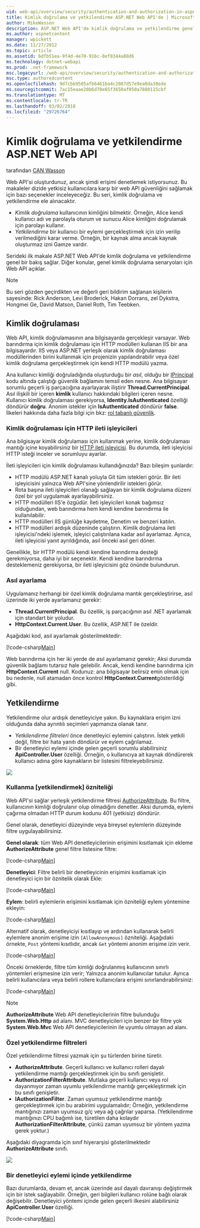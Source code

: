 ```yaml
---
uid: web-api/overview/security/authentication-and-authorization-in-aspnet-web-api
title: Kimlik doğrulama ve yetkilendirme ASP.NET Web API'de | Microsoft Docs
author: MikeWasson
description: ASP.NET Web API'de kimlik doğrulama ve yetkilendirme genel bir bakış sağlar.
ms.author: aspnetcontent
manager: wpickett
ms.date: 11/27/2012
ms.topic: article
ms.assetid: 6dfb51ea-9f4d-4e70-916c-8ef8344a88d6
ms.technology: dotnet-webapi
ms.prod: .net-framework
msc.legacyurl: /web-api/overview/security/authentication-and-authorization-in-aspnet-web-api
msc.type: authoredcontent
ms.openlocfilehash: 9d7cbb9505afb6461ba4c2087d57e9ea0da38ede
ms.sourcegitcommit: 7ac15eaae20b6d70e65f3650af050a7880115cbf
ms.translationtype: MT
ms.contentlocale: tr-TR
ms.lasthandoff: 03/02/2018
ms.locfileid: "29726764"
---
```

<a name="authentication-and-authorization-in-aspnet-web-api"></a>Kimlik doğrulama ve yetkilendirme ASP.NET Web API
====================
tarafından [CAN Wasson](https://github.com/MikeWasson)

Web API'si oluşturdunuz, ancak şimdi erişimi denetlemek istiyorsunuz. Bu makaleler dizide yetkisiz kullanıcılara karşı bir web API güvenliğini sağlamak için bazı seçenekler inceleyeceğiz. Bu seri, kimlik doğrulama ve yetkilendirme ele alınacaktır.

- *Kimlik doğrulama* kullanıcının kimliğini bilmektir. Örneğin, Alice kendi kullanıcı adı ve parolayla oturum ve sunucu Alice kimliğini doğrulamak için parolayı kullanır.
- *Yetkilendirme* bir kullanıcı bir eylemi gerçekleştirmek için izin verilip verilmediğini karar verme. Örneğin, bir kaynak alma ancak kaynak oluşturmaz izni Gamze vardır.

Serideki ilk makale ASP.NET Web API'de kimlik doğrulama ve yetkilendirme genel bir bakış sağlar. Diğer konular, genel kimlik doğrulama senaryoları için Web API açıklar.

> [!NOTE]
> Bu seri gözden geçirdikten ve değerli geri bildirim sağlanan kişilerin sayesinde: Rick Anderson, Levi Broderick, Hakan Dorrans, zel Dykstra, Hongmei Ge, David Matson, Daniel Roth, Tim Teebken.


## <a name="authentication"></a>Kimlik doğrulaması

Web API, kimlik doğrulamasının ana bilgisayarda gerçekleşir varsayar. Web barındırma için kimlik doğrulaması için HTTP modülleri kullanan IIS bir ana bilgisayardır. IIS veya ASP.NET yerleşik olarak kimlik doğrulaması modüllerinden birini kullanmak için projenizin yapılandırabilir veya özel kimlik doğrulama gerçekleştirmek için kendi HTTP modülü yazma.

Ana kullanıcı kimliği doğruladığında oluşturduğu bir *asıl*, olduğu bir [IPrincipal](https://msdn.microsoft.com/library/System.Security.Principal.IPrincipal.aspx) kodu altında çalıştığı güvenlik bağlamını temsil eden nesne. Ana bilgisayar sorumlu geçerli iş parçacığına ayarlayarak iliştirir **Thread.CurrentPrincipal**. Asıl ilişkili bir içeren **kimlik** kullanıcı hakkındaki bilgileri içeren nesne. Kullanıcı kimlik doğrulaması gerekiyorsa, **Identity.IsAuthenticated** özelliği döndürür **doğru**. Anonim istekler için **IsAuthenticated** döndürür **false**. İlkeleri hakkında daha fazla bilgi için bkz: [rol tabanlı güvenlik](https://msdn.microsoft.com/library/shz8h065.aspx).

### <a name="http-message-handlers-for-authentication"></a>Kimlik doğrulaması için HTTP ileti işleyicileri

Ana bilgisayar kimlik doğrulaması için kullanmak yerine, kimlik doğrulaması mantığı içine koyabilirsiniz bir [HTTP ileti işleyicisi](../advanced/http-message-handlers.md). Bu durumda, ileti işleyicisi HTTP isteği inceler ve sorumluyu ayarlar.

İleti işleyicileri için kimlik doğrulaması kullandığınızda? Bazı bileşim şunlardır:

- HTTP modülü ASP.NET kanalı yoluyla Git tüm istekleri görür. Bir ileti işleyicisini yalnızca Web API'sine yönlendirilir istekleri görür.
- Rota başına ileti işleyicileri olanağı sağlayan bir kimlik doğrulama düzeni özel bir yol uygulamak ayarlayabilirsiniz.
- HTTP modülleri IIS'e özgüdür. İleti işleyicileri konak bağımsız olduğundan, web barındırma hem kendi kendine barındırma ile kullanılabilir.
- HTTP modülleri IIS günlüğe kaydetme, Denetim ve benzeri katılın.
- HTTP modülleri ardışık düzeninde çalıştırın. Kimlik doğrulama ileti işleyicisi'ndeki işlemek, işleyici çalıştırılana kadar asıl ayarlamaz. Ayrıca, ileti işleyicisi yanıt ayrıldığında, asıl önceki asıl geri döner.

Genellikle, bir HTTP modülü kendi kendine barındırma desteği gerekmiyorsa, daha iyi bir seçenektir. Kendi kendine barındırma desteklemeniz gerekiyorsa, bir ileti işleyicisini göz önünde bulundurun.

### <a name="setting-the-principal"></a>Asıl ayarlama

Uygulamanız herhangi bir özel kimlik doğrulama mantık gerçekleştirirse, asıl üzerinde iki yerde ayarlamanız gerekir:

- **Thread.CurrentPrincipal**. Bu özellik, iş parçacığının asıl .NET ayarlamak için standart bir yoludur.
- **HttpContext.Current.User**. Bu özellik, ASP.NET ile özeldir.

Aşağıdaki kod, asıl ayarlamak gösterilmektedir:

[!code-csharp[Main](authentication-and-authorization-in-aspnet-web-api/samples/sample1.cs)]

Web barındırma için her iki yerde de asıl ayarlamanız gerekir; Aksi durumda güvenlik bağlamı tutarsız hale gelebilir. Ancak, kendi kendine barındırma için **HttpContext.Current** null. Kodunuz: ana bilgisayar belirsiz emin olmak için bu nedenle, null atamadan önce kontrol **HttpContext.Current**gösterildiği gibi.

## <a name="authorization"></a>Yetkilendirme

Yetkilendirme olur ardışık denetleyiciye yakın. Bu kaynaklara erişim izni olduğunda daha ayrıntılı seçimleri yapmanıza olanak tanır.

- *Yetkilendirme filtreleri* önce denetleyici eylemini çalıştırın. İstek yetkili değil, filtre bir hata yanıtı döndürür ve eylem çağrılamaz.
- Bir denetleyici eylemi içinde gelen geçerli sorumlu alabilirsiniz **ApiController.User** özelliği. Örneğin, o kullanıcıya ait kaynak döndürerek kullanıcı adına göre kaynakların bir listesini filtreleyebilirsiniz.

![](authentication-and-authorization-in-aspnet-web-api/_static/image1.png)

<a id="auth3"></a>
### <a name="using-the-authorize-attribute"></a>Kullanma [yetkilendirmek] özniteliği

Web API'si sağlar yerleşik yetkilendirme filtresi [AuthorizeAttribute](https://msdn.microsoft.com/library/system.web.http.authorizeattribute.aspx). Bu filtre, kullanıcının kimliği doğrulanır olup olmadığını denetler. Aksi durumda, eylemi çağırma olmadan HTTP durum kodunu 401 (yetkisiz) döndürür.

Genel olarak, denetleyici düzeyinde veya bireysel eylemlerin düzeyinde filtre uygulayabilirsiniz.

**Genel olarak**: tüm Web API denetleyicilerinin erişimini kısıtlamak için ekleme **AuthorizeAttribute** genel filtre listesine filtre:

[!code-csharp[Main](authentication-and-authorization-in-aspnet-web-api/samples/sample2.cs)]

**Denetleyici**: Filtre belirli bir denetleyicinin erişimini kısıtlamak için denetleyici için bir öznitelik olarak Ekle:

[!code-csharp[Main](authentication-and-authorization-in-aspnet-web-api/samples/sample3.cs)]

**Eylem**: belirli eylemlerin erişimini kısıtlamak için özniteliği eylem yöntemine ekleyin:

[!code-csharp[Main](authentication-and-authorization-in-aspnet-web-api/samples/sample4.cs)]

Alternatif olarak, denetleyiciyi kısıtlayıp ve ardından kullanarak belirli eylemlere anonim erişime izin `[AllowAnonymous]` özniteliği. Aşağıdaki örnekte, `Post` yöntemi kısıtlıdır, ancak `Get` yöntemi anonim erişime izin verir.

[!code-csharp[Main](authentication-and-authorization-in-aspnet-web-api/samples/sample5.cs)]

Önceki örneklerde, filtre tüm kimliği doğrulanmış kullanıcının sınırlı yöntemleri erişmesine izin verir; Yalnızca anonim kullanıcılar tutulur. Ayrıca belirli kullanıcılara veya belirli rollere kullanıcılara erişimi sınırlandırabilirsiniz:

[!code-csharp[Main](authentication-and-authorization-in-aspnet-web-api/samples/sample6.cs)]

> [!NOTE]
> **AuthorizeAttribute** Web API denetleyicilerinin filtre bulunduğu **System.Web.Http** ad alanı. MVC denetleyicileri için benzer bir filtre yok **System.Web.Mvc** Web API denetleyicilerinin ile uyumlu olmayan ad alanı.


### <a name="custom-authorization-filters"></a>Özel yetkilendirme filtreleri

Özel yetkilendirme filtresi yazmak için şu türlerden birine türetir.

- **AuthorizeAttribute**. Geçerli kullanıcı ve kullanıcı rolleri dayalı yetkilendirme mantığı gerçekleştirmek için bu sınıfı genişletir.
- **AuthorizationFilterAttribute**. Mutlaka geçerli kullanıcı veya rol dayanmıyor zaman uyumlu yetkilendirme mantığı gerçekleştirmek için bu sınıfı genişletir.
- **IAuthorizationFilter**. Zaman uyumsuz yetkilendirme mantığı gerçekleştirmek için bu arabirimi uygulamalıdır; Örneğin, yetkilendirme mantığınızı zaman uyumsuz g/ç veya ağ çağrılar yaparsa. (Yetkilendirme mantığınızı CPU bağımlı ise, türetilen daha kolaydır **AuthorizationFilterAttribute**, çünkü zaman uyumsuz bir yöntem yazma gerek yoktur.)

Aşağıdaki diyagramda için sınıf hiyerarşisi gösterilmektedir **AuthorizeAttribute** sınıfı.

![](authentication-and-authorization-in-aspnet-web-api/_static/image2.png)

### <a name="authorization-inside-a-controller-action"></a>Bir denetleyici eylemi içinde yetkilendirme

Bazı durumlarda, devam et, ancak üzerinde asıl dayalı davranışı değiştirmek için bir istek sağlayabilir. Örneğin, geri bilgileri kullanıcı rolüne bağlı olarak değişebilir. Denetleyici yöntemi içinde gelen geçerli ilkesini alabilirsiniz **ApiController.User** özelliği.

[!code-csharp[Main](authentication-and-authorization-in-aspnet-web-api/samples/sample7.cs)]
